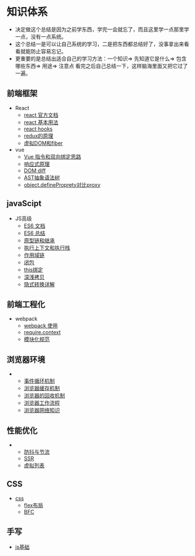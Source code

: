 # 知识体系
* 决定做这个总结是因为之前学东西，学完一会就忘了，而且这里学一点那里学一点，没有一点系统。
* 这个总结一是可以让自己系统的学习，二是把东西都总结好了，没事拿出来看看就能防止容易忘记。
* 更重要的是总结出适合自己的学习方法：一个知识=> 先知道它是什么=> 包含哪些东西=> 用途=> 注意点   看完之后自己总结一下，这样脑海里面又把它过了一遍。
## 前端框架
 - React
    - [react 官方文档](https://zh-hans.reactjs.org/docs/getting-started.html)
    - [react 基本用法](https://github.com/laohuihui2012/cbokSystem/tree/master/react%E5%9F%BA%E6%9C%AC%E7%94%A8%E6%B3%95)
    - [react hooks](https://github.com/laohuihui2012/cbokSystem/tree/master/react-hooks)
    - [redux的原理](https://github.com/laohuihui2012/cbokSystem/blob/master/react%E5%9F%BA%E6%9C%AC%E7%94%A8%E6%B3%95/redux%E7%9A%84%E5%8E%9F%E7%90%86.md)
     - [虚拟DOM和fiber](https://github.com/laohuihui2012/cbokSystem/blob/master/react%E5%9F%BA%E6%9C%AC%E7%94%A8%E6%B3%95/react%E8%99%9A%E6%8B%9Fdom.md)
 - vue
   - [Vue 指令和双向绑定思路](https://github.com/laohuihui2012/cbokSystem/blob/master/Vue/Vue%20%E6%8C%87%E4%BB%A4%E5%92%8C%E5%8F%8C%E5%90%91%E7%BB%91%E5%AE%9A%E6%80%9D%E8%B7%AF.md)
   - [响应式原理](https://github.com/laohuihui2012/cbokSystem/blob/master/Vue/%E5%93%8D%E5%BA%94%E5%BC%8F%E5%8E%9F%E7%90%86.md)
   - [DOM diff](https://github.com/laohuihui2012/cbokSystem/blob/master/Vue/diff%E7%AE%97%E6%B3%95(%E8%99%9A%E6%8B%9FDOM).md)
   - [AST抽象语法树](https://github.com/laohuihui2012/cbokSystem/blob/master/Vue/AST%E6%8A%BD%E8%B1%A1%E8%AF%AD%E6%B3%95%E6%A0%91.md)
   - [object.defineProprety对比proxy](https://github.com/laohuihui2012/cbokSystem/blob/master/Vue/object.defineProprety%E5%AF%B9%E6%AF%94proxy.md)
## javaScipt
 - JS高级
   - [ES6 文档](https://es6.ruanyifeng.com/#docs/promise#Promise-prototype-finally)
   - [ES6 总结](https://github.com/laohuihui2012/cbokSystem/tree/master/javaScript/ES%206)
   - [原型链和继承](https://github.com/laohuihui2012/cbokSystem/blob/master/javaScript/JS%E7%90%86%E8%AE%BA/%E5%8E%9F%E5%9E%8B%E9%93%BE%E5%92%8C%E7%BB%A7%E6%89%BF.md)
   - [执行上下文和执行栈](https://github.com/laohuihui2012/cbokSystem/blob/master/javaScript/JS%E7%90%86%E8%AE%BA/%E6%89%A7%E8%A1%8C%E4%B8%8A%E4%B8%8B%E6%96%87%E5%92%8C%E6%89%A7%E8%A1%8C%E6%A0%88.md)
   - [作用域链](https://github.com/laohuihui2012/cbokSystem/blob/master/javaScript/JS%E7%90%86%E8%AE%BA/%E4%BD%9C%E7%94%A8%E5%9F%9F.md)
   - [闭包](https://github.com/laohuihui2012/cbokSystem/blob/master/javaScript/JS%E7%90%86%E8%AE%BA/%E9%97%AD%E5%8C%85.md)
   - [this绑定](https://github.com/laohuihui2012/cbokSystem/blob/master/javaScript/JS%E7%90%86%E8%AE%BA/this%E7%BB%91%E5%AE%9A.md)
   - [深浅拷贝](https://github.com/laohuihui2012/cbokSystem/blob/master/javaScript/JS%E7%90%86%E8%AE%BA/%E6%B7%B1%E6%B5%85%E6%8B%B7%E8%B4%9D.md)
   - [隐式转换详解](https://github.com/laohuihui2012/cbokSystem/blob/master/javaScript/JS%E7%90%86%E8%AE%BA/%E8%AF%A6%E8%A7%A3%E9%9A%90%E5%BC%8F%E8%BD%AC%E6%8D%A2.md)
## 前端工程化
- webpack
   - [webpack 使用](https://github.com/laohuihui2012/cbokSystem/blob/master/%E5%89%8D%E7%AB%AF%E5%B7%A5%E7%A8%8B%E5%8C%96%E5%92%8C%E8%87%AA%E5%8A%A8%E5%8C%96/1.webpack%E4%BD%BF%E7%94%A8.md)
   - [require.context](https://github.com/laohuihui2012/cbokSystem/blob/master/%E5%89%8D%E7%AB%AF%E5%B7%A5%E7%A8%8B%E5%8C%96%E5%92%8C%E8%87%AA%E5%8A%A8%E5%8C%96/require.context%E5%AE%9E%E7%8E%B0%E5%89%8D%E7%AB%AF%E5%B7%A5%E7%A8%8B%E8%87%AA%E5%8A%A8%E5%8C%96.md)
   - [模块化规范](https://github.com/laohuihui2012/cbokSystem/blob/master/%E5%89%8D%E7%AB%AF%E5%B7%A5%E7%A8%8B%E5%8C%96%E5%92%8C%E8%87%AA%E5%8A%A8%E5%8C%96/%E6%A8%A1%E5%9D%97%E5%8C%96%E8%A7%84%E8%8C%83.md)
## 浏览器环境
 - 
   - [事件循环机制](https://github.com/laohuihui2012/cbokSystem/blob/master/%E6%B5%8F%E8%A7%88%E5%99%A8/%E4%BA%8B%E4%BB%B6%E5%BE%AA%E7%8E%AF%E6%9C%BA%E5%88%B6.md)
   - [浏览器缓存机制](https://github.com/laohuihui2012/cbokSystem/blob/master/%E6%B5%8F%E8%A7%88%E5%99%A8/%E6%B5%8F%E8%A7%88%E5%99%A8%E7%BC%93%E5%AD%98%E6%9C%BA%E5%88%B6.md)
   - [浏览器的回收机制](https://github.com/laohuihui2012/cbokSystem/blob/master/%E6%B5%8F%E8%A7%88%E5%99%A8/%E6%B5%8F%E8%A7%88%E5%99%A8%E7%9A%84%E5%9B%9E%E6%94%B6%E6%9C%BA%E5%88%B6.md)
   - [浏览器工作流程](https://github.com/laohuihui2012/cbokSystem/blob/master/%E6%B5%8F%E8%A7%88%E5%99%A8/%E6%B5%8F%E8%A7%88%E5%99%A8%E7%9A%84%E5%B7%A5%E4%BD%9C%E6%B5%81%E7%A8%8B.md)
   - [浏览器网络知识](https://github.com/laohuihui2012/cbokSystem/blob/master/%E6%B5%8F%E8%A7%88%E5%99%A8/%E6%B5%8F%E8%A7%88%E5%99%A8%E7%9A%84%E5%B7%A5%E4%BD%9C%E6%B5%81%E7%A8%8B.md)
## 性能优化
 - 
   - [防抖与节流](https://github.com/laohuihui2012/cbokSystem/blob/master/%E6%80%A7%E8%83%BD%E4%BC%98%E5%8C%96/%E9%98%B2%E6%8A%96%E4%B8%8E%E8%8A%82%E6%B5%81.md)
   - [SSR](https://github.com/laohuihui2012/cbokSystem/blob/master/%E6%80%A7%E8%83%BD%E4%BC%98%E5%8C%96/%E6%9C%8D%E5%8A%A1%E7%AB%AF%E6%B8%B2%E6%9F%93.md)
   - [虚拟列表](https://github.com/laohuihui2012/cbokSystem/blob/master/%E6%80%A7%E8%83%BD%E4%BC%98%E5%8C%96/%E8%99%9A%E6%8B%9F%E5%88%97%E8%A1%A8.md)
## CSS
 - [css](https://www.w3school.com.cn/h.asp)
   - [flex布局](https://github.com/laohuihui2012/cbokSystem/blob/master/css/flex%E5%B8%83%E5%B1%80.md)
   - [BFC](https://zhuanlan.zhihu.com/p/25321647)
## 手写
- [js基础](https://github.com/laohuihui2012/cbokSystem/blob/master/javaScript/handwriting.md)